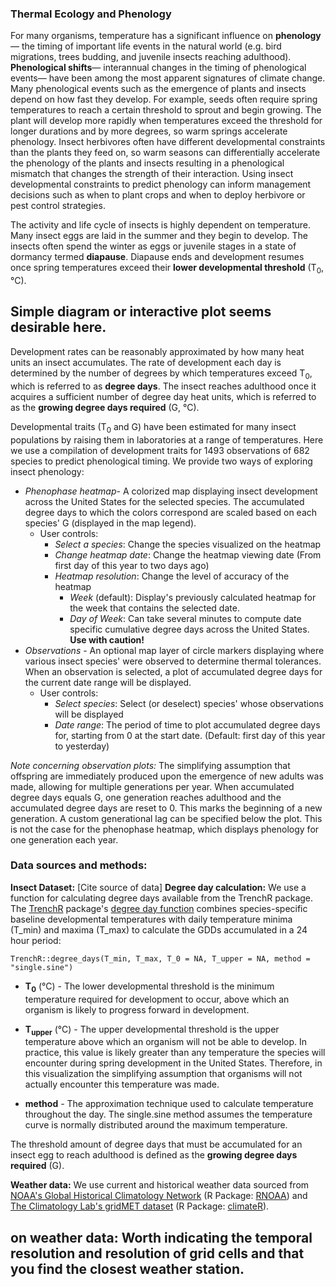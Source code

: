 ### Thermal Ecology and Phenology

For many organisms, temperature has a significant influence on **phenology**— the timing of important life events in the natural world (e.g. bird migrations, trees budding, and juvenile insects reaching adulthood). **Phenological shifts**— interannual changes in the timing of phenological events— have been among the most apparent signatures of climate change. Many phenological events such as the emergence of plants and insects depend on how fast they develop. For example, seeds often require spring temperatures to reach a certain threshold to sprout and begin growing. The plant will develop more rapidly when temperatures exceed the threshold for longer durations and by more degrees, so warm springs accelerate phenology. Insect herbivores often have different developmental constraints than the plants they feed on, so warm seasons can differentially accelerate the phenology of the plants and insects resulting in a phenological mismatch that changes the strength of their interaction. Using insect developmental constraints to predict phenology can inform management decisions such as when to plant crops and when to deploy herbivore or pest control strategies.

The activity and life cycle of insects is highly dependent on temperature. Many insect eggs are laid in the summer and they begin to develop. The insects often spend the winter as eggs or juvenile stages in a state of dormancy termed **diapause**. Diapause ends and development resumes once spring temperatures exceed their **lower developmental threshold** (T<sub>0</sub>,°C). 

## Simple diagram or interactive plot seems desirable here.

Development rates can be reasonably approximated by how many heat units an insect accumulates. The rate of development each day is determined by the number of degrees by which temperatures exceed T<sub>0</sub>, which is referred to as **degree days**. The insect reaches adulthood once it acquires a sufficient number of degree day heat units, which is referred to as the **growing degree days required** (G, °C).

Developmental traits (T<sub>0</sub> and G) have been estimated for many insect populations by raising them in laboratories at a range of temperatures. Here we use a compilation of development traits for 1493 observations of 682 species to predict phenological timing. We provide two ways of exploring insect phenology:

 - *Phenophase heatmap*- A colorized map displaying insect development across the United States for the selected species. The accumulated degree days to which the colors correspond are scaled based on each species' G (displayed in the map legend).
	 - User controls:
		 - *Select a species*: Change the species visualized on the heatmap
		 - *Change heatmap date*: Change the heatmap viewing date (From first day of this year to two days ago)
		 - *Heatmap resolution*: Change the level of accuracy of the heatmap
			 - *Week* (default): Display's previously calculated heatmap for the week that contains the selected date.
			 - *Day of Week*: Can take several minutes to compute date specific cumulative degree days across the United States. **Use with caution!** 
 - *Observations* - An optional map layer of circle markers displaying where various insect species' were observed to determine thermal tolerances. When an observation is selected, a plot of accumulated degree days for the current date range will be displayed. 
	 - User controls:
		 - *Select species*: Select (or deselect) species' whose observations will be displayed
		 - *Date range*: The period of time to plot accumulated degree days for, starting from 0 at the start date. (Default: first day of this year to yesterday)


*Note concerning observation plots:* The simplifying assumption that offspring are immediately produced upon the emergence of new adults was made, allowing for multiple generations per year. When accumulated degree days equals G, one generation reaches adulthood and the accumulated degree days are reset to 0. This marks the beginning of a new generation. A custom generational lag can be specified below the plot. This is not the case for the phenophase heatmap, which displays phenology for one generation each year.

### Data sources and methods:
**Insect Dataset:** [Cite source of data]
**Degree day calculation:** We use a function for calculating degree days available from the TrenchR package.  The [TrenchR](https://github.com/trenchproject/TrenchR) package's [degree day function](https://github.com/trenchproject/TrenchR/blob/master/man/degree_days.Rd) combines species-specific baseline developmental temperatures with daily temperature minima (T_min) and maxima (T_max) to calculate the GDDs accumulated in a 24 hour period:

    TrenchR::degree_days(T_min, T_max, T_0 = NA, T_upper = NA, method = "single.sine")

-   **T<sub>0**</sub> (°C) - The lower developmental threshold is the minimum temperature required for development to occur, above which an organism is likely to progress forward in development.
    
-   **T<sub>upper**</sub> (°C) - The upper developmental threshold is the upper temperature above which an organism will not be able to develop. In practice, this value is likely greater than any temperature the species will encounter during spring development in the United States. Therefore, in this visualization the simplifying assumption that organisms will not actually encounter this temperature was made.
    
-   **method** - The approximation technique used to calculate temperature throughout the day. The single.sine method assumes the temperature curve is normally distributed around the maximum temperature.
    

The threshold amount of degree days that must be accumulated for an insect egg to reach adulthood is defined as the **growing degree days required** (G).

**Weather data:** We use current and historical weather data sourced from [NOAA's Global Historical Climatology Network](https://www.ncdc.noaa.gov/ghcnd-data-access) (R Package: [RNOAA](https://docs.ropensci.org/rnoaa/)) and [The Climatology Lab's gridMET dataset](http://www.climatologylab.org/gridmet.html) (R Package: [climateR](https://github.com/mikejohnson51/climateR)).

## on weather data: Worth indicating the temporal resolution and resolution of grid cells and that you find the closest weather station.
<!--stackedit_data:
eyJoaXN0b3J5IjpbNTc5ODMyOTE3LC0xMDQ5MjAyODUsLTg2Nz
EzNTgwMCw3NzIzODY5MTBdfQ==
-->